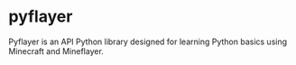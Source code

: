 # pyflayer
Pyflayer is an API Python library designed for learning Python basics using Minecraft and Mineflayer.
